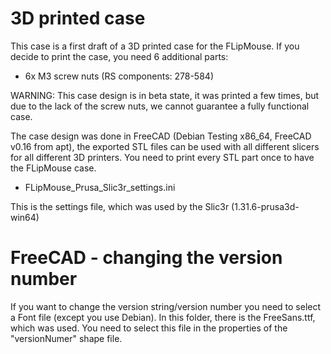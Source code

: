 # 3D printed case

This case is a first draft of a 3D printed case for the FLipMouse.
If you decide to print the case, you need 6 additional parts:

* 6x M3 screw nuts (RS components: 278-584)

WARNING: This case design is in beta state, it was printed a few times, but due to the lack of the screw nuts, we cannot guarantee a fully functional case.


The case design was done in FreeCAD (Debian Testing x86_64, FreeCAD v0.16 from apt), the exported STL files can be used with all different slicers for all different 3D printers.
You need to print every STL part once to have the FLipMouse case.


* FLipMouse_Prusa_Slic3r_settings.ini

This is the settings file, which was used by the Slic3r (1.31.6-prusa3d-win64)


# FreeCAD - changing the version number

If you want to change the version string/version number you need to select a Font file (except you use Debian).
In this folder, there is the FreeSans.ttf, which was used. You need to select this file in the properties of the "versionNumer" shape file.
